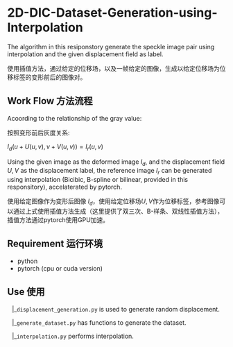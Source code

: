 # 2D-DIC-Dataset-Generation-using-Interpolation
The algorithm in this resiponstory generate the speckle image pair using interpolation and the given displacement field as label. 

使用插值方法，通过给定的位移场，以及一帧给定的图像，生成以给定位移场为位移标签的变形前后的图像对。

## Work Flow 方法流程
Acoording to the relationship of the gray value:

按照变形前后灰度关系:

$I_d(u+U(u,v), v+V(u,v))=I_r(u, v)$ 

Using the given image as the deformed image $I_d$, and the displacement field $U, V$ as the displacement label, the reference image $I_r$ can be generated using interpolation (Bicibic, B-spline or bilinear, provided in this responsitory), accelaterated by pytorch.

使用给定图像作为变形后图像 $I_d$，使用给定位移场$U, V$作为位移标签，参考图像可以通过上式使用插值方法生成（这里提供了双三次、B-样条、双线性插值方法），插值方法通过pytorch使用GPU加速。

## Requirement 运行环境
- python
- pytorch (cpu or cuda version)

## Use 使用

&ensp; |_```displacement_generation.py```  is used to generate random displacement.

&ensp; |_```generate_dataset.py```         has functions to generate the dataset.
  
&ensp; |_```interpolation.py```            performs interpolation.




